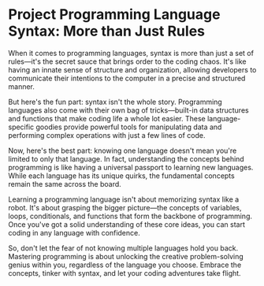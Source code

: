 # Project Programming Language Syntax: More than Just Rules

<p style="text-align: justified;">
  
  When it comes to programming languages, syntax is more than just a set of rules—it's the secret sauce that brings order to the coding chaos. It's like having an innate sense of structure and organization, allowing developers to communicate their intentions to the computer in a precise and structured manner.
  
  But here's the fun part: syntax isn't the whole story. Programming languages also come with their own bag of tricks—built-in data structures and functions that make coding life a whole lot easier. These language-specific goodies provide powerful tools for manipulating data and performing complex operations with just a few lines of code.
  
  Now, here's the best part: knowing one language doesn't mean you're limited to only that language. In fact, understanding the concepts behind programming is like having a universal passport to learning new languages. While each language has its unique quirks, the fundamental concepts remain the same across the board.
  
  Learning a programming language isn't about memorizing syntax like a robot. It's about grasping the bigger picture—the concepts of variables, loops, conditionals, and functions that form the backbone of programming. Once you've got a solid understanding of these core ideas, you can start coding in any language with confidence.
  
  So, don't let the fear of not knowing multiple languages hold you back. Mastering programming is about unlocking the creative problem-solving genius within you, regardless of the language you choose. Embrace the concepts, tinker with syntax, and let your coding adventures take flight.

</p>
